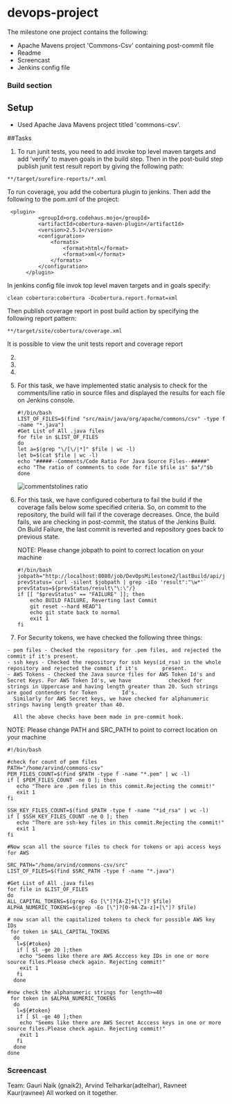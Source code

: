# devops-project
The milestone one project contains the following: 
* Apache Mavens project 'Commons-Csv' containing post-commit file 
* Readme
* Screencast
* Jenkins config file 

### Build section
## Setup

* Used Apache Java Mavens project titled 'commons-csv'. 

##Tasks
1. To run junit tests, you need to add invoke top level maven targets and add 'verify' to maven goals in the build step. Then in the post-build step publish junit test result report by giving the following path: 
```
**/target/surefire-reports/*.xml
```

To run coverage, you add the cobertura plugin to jenkins. 
Then add the following to the pom.xml of the project: 
```
 <plugin>
          <groupId>org.codehaus.mojo</groupId>
          <artifactId>cobertura-maven-plugin</artifactId>
          <version>2.5.1</version>
          <configuration>
              <formats>
                  <format>html</format>
                  <format>xml</format>
              </formats>
          </configuration>
      </plugin>
 ```
In jenkins config file invok top level maven targets and in goals specify: 
```
clean cobertura:cobertura -Dcobertura.report.format=xml 
```
Then publish coverage report in post build action by specifying the following report pattern:
```
**/target/site/cobertura/coverage.xml
```
It is possible to view the unit tests report and coverage report

2.  
   
2.   
3.   
4.  For this task, we have implemented static analysis to check for the comments/line ratio in source files and           displayed the results for each file on Jenkins console.

    ```
    #!/bin/bash
    LIST_OF_FILES=$(find "src/main/java/org/apache/commons/csv" -type f -name "*.java")
    #Get List of All .java files
    for file in $LIST_OF_FILES
    do
    let a=$(grep "\/[\/|*]" $file | wc -l)
    let b=$(cat $file | wc -l)
    echo "#####--Comments/Code Ratio For Java Source Files--#####"
    echo "The ratio of commments to code for file $file is" $a"/"$b
    done
    ```
    
    ![commentstolines ratio](https://cloud.githubusercontent.com/assets/8634231/10707506/57310208-79c1-11e5-9e73-bd72022fecde.png)

5.  For this task, we have configured cobertura to fail the build if the coverage falls below some specified criteria.     So, on commit to the repository, the build will fail if the coverage decreases. Once, the build fails, we are         checking in post-commit, the status of the Jenkins Build. On Build Failure, the last commit is reverted and           repository goes back to previous state.

    NOTE: Please change jobpath to point to correct location on your machine

    ```
    #!/bin/bash
    jobpath="http://localhost:8080/job/DevOpsMilestone2/lastBuild/api/json"
    prevStatus=`curl -silent $jobpath | grep -iEo 'result":"\w*'`
    prevStatus=${prevStatus/result\"\:\"/}
    if [[ "$prevStatus" == "FAILURE" ]]; then
        echo BUILD FAILURE, Reverting last Commit
        git reset --hard HEAD^1
        echo git state back to normal
        exit 1
    fi
    ```

6.   For Security tokens, we have checked the following three things:  
    
    - pem files - Checked the repository for .pem files, and rejected the commit if it's present.
    - ssh keys - Checked the repository for ssh keys(id_rsa) in the whole repository and rejected the commit if it's        present.
    - AWS Tokens - Checked the Java source files for AWS Token Id's and Secret Keys. For AWS Token Id's, we have            checked for strings in Uppercase and having length greater than 20. Such strings are good contenders for Token        Id's.
      Similarly for AWS Secret keys, we have checked for alphanumeric strings having length greater than 40. 
        
      All the above checks have been made in pre-commit hook.
        
NOTE: Please change PATH and SRC_PATH to point to correct location on your machine

```
#!/bin/bash

#check for count of pem files
PATH="/home/arvind/commons-csv"
PEM_FILES_COUNT=$(find $PATH -type f -name "*.pem" | wc -l)
if [ $PEM_FILES_COUNT -ne 0 ]; then
   echo "There are .pem files in this commit.Rejecting the commit!"
   exit 1
fi

SSH_KEY_FILES_COUNT=$(find $PATH -type f -name "*id_rsa" | wc -l)
if [ $SSH_KEY_FILES_COUNT -ne 0 ]; then
   echo "There are ssh-key files in this commit.Rejecting the commit!"
   exit 1
fi

#Now scan all the source files to check for tokens or api access keys for AWS

SRC_PATH="/home/arvind/commons-csv/src"
LIST_OF_FILES=$(find $SRC_PATH -type f -name "*.java")

#Get List of All .java files
for file in $LIST_OF_FILES
do
ALL_CAPITAL_TOKENS=$(grep -Eo [\"]?[A-Z]+[\"]? $file)
ALPHA_NUMERIC_TOKENS=$(grep -Eo [\"]?[0-9A-Za-z]+[\"]? $file)

# now scan all the capitalized tokens to check for possible AWS key IDs
 for token in $ALL_CAPITAL_TOKENS
  do
   l=${#token}
   if [ $l -ge 20 ];then
    echo "Seems like there are AWS Acccess key IDs in one or more source files.Please check again. Rejecting commit!"
    exit 1
   fi
  done

#now check the alphanumeric strings for length>=40
 for token in $ALPHA_NUMERIC_TOKENS
  do
   l=${#token}
   if [ $l -ge 40 ];then
    echo "Seems like there are AWS Secret Acccess keys in one or more source files.Please check again. Rejecting commit!"
    exit 1
   fi
  done
done
```
       




### Screencast


Team: 
Gauri Naik (gnaik2), 
Arvind Telharkar(adtelhar), 
Ravneet Kaur(ravnee)
All worked on it together. 












